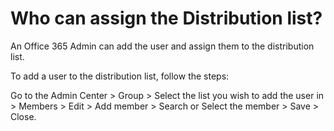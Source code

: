 # Who can assign the Distribution list?

<p class="no-margin">An Office 365 Admin can add the user and assign them to the distribution list.</p>
<p class="no-margin"></p>
<p class="no-margin">To add a user to the distribution list, follow the steps:</p>
<p class="no-margin"></p>
<p class="no-margin">Go to the Admin Center &gt; Group &gt; Select the list you wish to add the user in &gt; Members &gt; Edit &gt; Add member &gt; Search or Select the member &gt; Save &gt; Close.</p>



